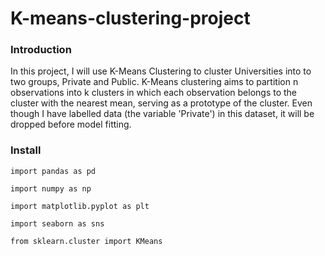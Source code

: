 # K-means-clustering-project

### Introduction
In this project, I will use K-Means Clustering to cluster Universities into to two groups, Private and Public. K-Means clustering aims to partition n observations into k clusters in which each observation belongs to the cluster with the nearest mean, serving as a prototype of the cluster. Even though I have labelled data (the variable 'Private') in this dataset, it will be dropped before model fitting.

### Install
`import pandas as pd`

`import numpy as np`

`import matplotlib.pyplot as plt`

`import seaborn as sns`

`from sklearn.cluster import KMeans`
